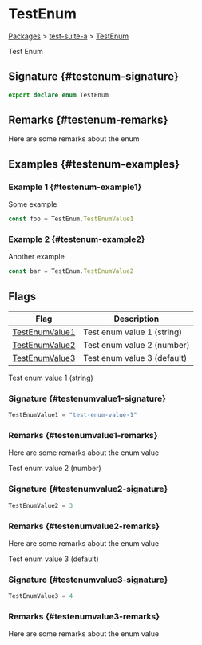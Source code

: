 # TestEnum

[Packages](./) &gt; [test-suite-a](./test-suite-a/) &gt; [TestEnum](./test-suite-a/testenum-enum/)

Test Enum

## Signature {#testenum-signature}

```typescript
export declare enum TestEnum
```

## Remarks {#testenum-remarks}

Here are some remarks about the enum

## Examples {#testenum-examples}

### Example 1 {#testenum-example1}

Some example

```typescript
const foo = TestEnum.TestEnumValue1
```

### Example 2 {#testenum-example2}

Another example

```ts
const bar = TestEnum.TestEnumValue2
```

## Flags

| Flag | Description |
| --- | --- |
| [TestEnumValue1](./test-suite-a/testenum-enum/testenumvalue1-enummember) | Test enum value 1 (string) |
| [TestEnumValue2](./test-suite-a/testenum-enum/testenumvalue2-enummember) | Test enum value 2 (number) |
| [TestEnumValue3](./test-suite-a/testenum-enum/testenumvalue3-enummember) | Test enum value 3 (default) |

Test enum value 1 (string)

### Signature {#testenumvalue1-signature}

```typescript
TestEnumValue1 = "test-enum-value-1"
```

### Remarks {#testenumvalue1-remarks}

Here are some remarks about the enum value

Test enum value 2 (number)

### Signature {#testenumvalue2-signature}

```typescript
TestEnumValue2 = 3
```

### Remarks {#testenumvalue2-remarks}

Here are some remarks about the enum value

Test enum value 3 (default)

### Signature {#testenumvalue3-signature}

```typescript
TestEnumValue3 = 4
```

### Remarks {#testenumvalue3-remarks}

Here are some remarks about the enum value
